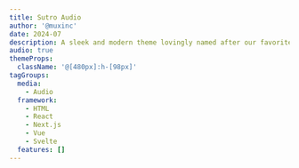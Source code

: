 ```yaml
---
title: Sutro Audio
author: '@muxinc'
date: 2024-07
description: A sleek and modern theme lovingly named after our favorite SF TV antenna, which is neither sleek nor modern.
audio: true
themeProps:
  className: '@[480px]:h-[98px]'
tagGroups:
  media: 
    - Audio
  framework:
    - HTML
    - React
    - Next.js
    - Vue
    - Svelte
  features: []
---
```

